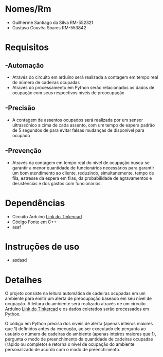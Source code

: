 # Nomes/Rm
- Guilherme Santiago da Silva   RM-552321
- Gustavo Gouvêa Soares         RM-553842



# Requisitos
## -Automação
- Através do circuito em arduíno será realizada a contagem em tempo real do número de cadeiras ocupadas
- Através do processamento em Python serão relacionados os dados de ocupação com seus respectivos níveis de preocupação
## -Precisão
- A contagem de assentos ocupados será realizada por um sensor ultrassônico a cima de cada assento, com um tempo de espera padrão de 5 segundos de para evitar falsas mudanças de disponível para ocupado
## -Prevenção
- Através da contagem em tempo real do nível de ocupação busca-se garantir a menor quantidade de funcionários necessários para garantir um bom atendimento ao cliente, reduzindo, simultanemente, tempo de fila, estresse da espera em filas, da probabilidade de agravamentos e desistências e dos gastos com funcionários.


  
# Dependências
- Circuito Arduíno [Link do Tinkercad](https://www.tinkercad.com/things/j8fB9hAidMW-copy-of-prototipo-fila-zero?sharecode=tAsmiBubC6UIdh47A9eoEdCNaOpWQvlZMAgWjoF1_18)
- Código Fonte em C++
- asaf



# Instruções de uso
- asdasd



# Detalhes
  O projeto consiste na leitura automática de cadeiras ocupadas em um ambiente para emitir um alerta de preocupação baseado em seu nível de ocupação. A leitura do ambiente será realizado através de um circuito Arduíno [Link do Tinkercad](https://www.tinkercad.com/things/j8fB9hAidMW-copy-of-prototipo-fila-zero?sharecode=tAsmiBubC6UIdh47A9eoEdCNaOpWQvlZMAgWjoF1_18) e os dados coletados serão processados em Python.
    
  O código em Python precisa dos níveis de alerta (apenas inteiros maiores que 1) definidos antes da execução, ao ser executado ele pergunta ao usuário o número de cadeiras do ambiente (apenas inteiros maiores que 1), pergunta o modo de preenchimento da quantidade de cadeiras ocupadas (rápido ou completo) e retorna o nível de ocupação do ambiente personalizado de acordo com o modo de preenchimento.
